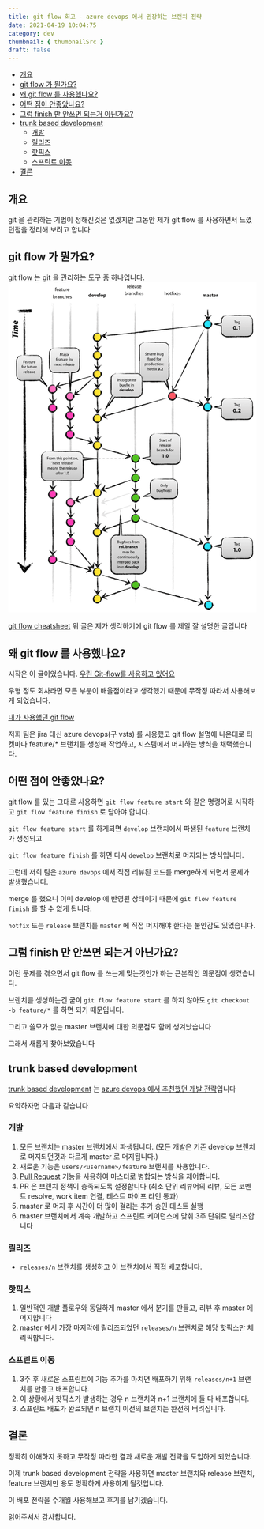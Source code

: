 ```yaml
---
title: git flow 회고 - azure devops 에서 권장하는 브랜치 전략
date: 2021-04-19 10:04:75
category: dev
thumbnail: { thumbnailSrc }
draft: false
---
```


- [개요](#개요)
- [git flow 가 뭔가요?](#git-flow-가-뭔가요)
- [왜 git flow 를 사용했나요?](#왜-git-flow-를-사용했나요)
- [어떤 점이 안좋았나요?](#어떤-점이-안좋았나요)
- [그럼 finish 만 안쓰면 되는거 아닌가요?](#그럼-finish-만-안쓰면-되는거-아닌가요)
- [trunk based development](#trunk-based-development)
  - [개발](#개발)
  - [릴리즈](#릴리즈)
  - [핫픽스](#핫픽스)
  - [스프린트 이동](#스프린트-이동)
- [결론](#결론)

## 개요

git 을 관리하는 기법이 정해진것은 없겠지만 그동안 제가 git flow 를 사용하면서 느꼈던점을 정리해 보려고 합니다

## git flow 가 뭔가요?

git flow 는 git 을 관리하는 도구 중 하나입니다.
![image](./images/4-0.png)

[git flow cheatsheet](https://danielkummer.github.io/git-flow-cheatsheet/index.ko_KR.html)
위 글은 제가 생각하기에 git flow 를 제일 잘 설명한 글입니다

## 왜 git flow 를 사용했나요?

시작은 이 글이었습니다. [우린 Git-flow를 사용하고 있어요](https://woowabros.github.io/experience/2017/10/30/baemin-mobile-git-branch-strategy.html)

우형 정도 회사라면 모든 부분이 배울점이라고 생각했기 때문에 무작정 따라서 사용해보게 되었습니다.

[내가 사용했던 git flow](https://pypy.dev/dev/%EC%9A%B0%EB%A6%AC%EA%B0%80-%EC%BD%94%EB%93%9C%EB%A5%BC-%EA%B4%80%EB%A6%AC%ED%95%98%EB%8A%94-%EB%B0%A9%EB%B2%95-%EC%BD%94%EB%93%9C-%EC%9E%91%EC%84%B1%EB%B6%80%ED%84%B0-%EB%B0%B0%ED%8F%AC%EA%B9%8C%EC%A7%80/)

저희 팀은 jira 대신 azure devops(구 vsts) 를 사용했고 git flow 설명에 나온대로 티켓마다 feature/\* 브랜치를 생성해 작업하고, 시스템에서 머지하는 방식을 채택했습니다.

## 어떤 점이 안좋았나요?

git flow 를 있는 그대로 사용하면 `git flow feature start` 와 같은 명령어로 시작하고 `git flow feature finish` 로 닫아야 합니다.

`git flow feature start` 를 하게되면 `develop` 브랜치에서 파생된 `feature` 브랜치가 생성되고

`git flow feature finish` 를 하면 다시 `develop` 브랜치로 머지되는 방식입니다.

그런데 저희 팀은 `azure devops` 에서 직접 리뷰된 코드를 merge하게 되면서 문제가 발생했습니다.

merge 를 했으니 이미 develop 에 반영된 상태이기 때문에 `git flow feature finish` 를 할 수 없게 됩니다.

`hotfix` 또는 `release` 브랜치를 `master` 에 직접 머지해야 한다는 불안감도 있었습니다.

## 그럼 finish 만 안쓰면 되는거 아닌가요?

이런 문제를 겪으면서 git flow 를 쓰는게 맞는것인가 하는 근본적인 의문점이 생겼습니다.

브랜치를 생성하는건 굳이 `git flow feature start` 를 하지 않아도 `git checkout -b feature/*` 를 하면 되기 때문입니다.

그리고 쓸모가 없는 master 브랜치에 대한 의문점도 함께 생겨났습니다

그래서 새롭게 찾아보았습니다

## trunk based development

[trunk based development](https://trunkbaseddevelopment.com/) 는 [azure devops 에서 추천했던 개발 전략](https://docs.microsoft.com/en-us/azure/devops/learn/devops-at-microsoft/release-flow)입니다

요약하자면 다음과 같습니다

### 개발

1. 모든 브랜치는 master 브랜치에서 파생됩니다. (모든 개발은 기존 develop 브랜치로 머지되던것과 다르게 master 로 머지됩니다.)
2. 새로운 기능은 `users/<username>/feature` 브랜치를 사용합니다.
3. [Pull Request](https://docs.microsoft.com/en-us/azure/devops/repos/git/pull-requests?view=azure-devops&viewFallbackFrom=vsts) 기능을 사용하여 마스터로 병합되는 방식을 제어합니다.
4. PR 은 브랜치 정책이 충족되도록 설정합니다 (최소 단위 리뷰어의 리뷰, 모든 코멘트 resolve, work item 연결, 테스트 파이프 라인 통과)
5. master 로 머지 후 시간이 더 많이 걸리는 추가 승인 테스트 실행
6. master 브랜치에서 계속 개발하고 스프린트 케이던스에 맞춰 3주 단위로 릴리즈합니다

### 릴리즈

- `releases/n` 브랜치를 생성하고 이 브랜치에서 직접 배포합니다.

### 핫픽스

1. 일반적인 개발 플로우와 동일하게 master 에서 분기를 만들고, 리뷰 후 master 에 머지합니다
2. master 에서 가장 마지막에 릴리즈되었던 `releases/n` 브랜치로 해당 핫픽스만 체리픽합니다.

### 스프린트 이동

1. 3주 후 새로운 스프린트에 기능 추가를 마치면 배포하기 위해 `releases/n+1` 브랜치를 만들고 배포합니다.
2. 이 상황에서 핫픽스가 발생하는 경우 n 브랜치와 n+1 브랜치에 둘 다 배포합니다.
3. 스프린트 배포가 완료되면 n 브랜치 이전의 브랜치는 완전히 버려집니다.

## 결론

정확히 이해하지 못하고 무작정 따라한 결과 새로운 개발 전략을 도입하게 되었습니다.

이제 trunk based development 전략을 사용하면 master 브랜치와 release 브랜치, feature 브랜치만 용도 명확하게 사용하게 될것입니다.

이 배포 전략을 수개월 사용해보고 후기를 남기겠습니다.

읽어주셔서 감사합니다.
